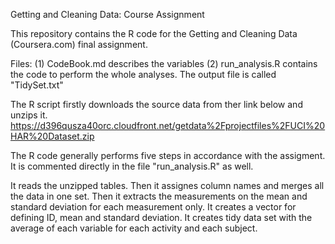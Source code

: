 Getting and Cleaning Data: Course Assignment

This repository contains the R code for the Getting and Cleaning Data (Coursera.com) final assignment.

Files:
(1) CodeBook.md describes the variables
(2) run_analysis.R contains the code to perform the whole analyses. The output file is called "TidySet.txt"

The R script firstly downloads the source data from ther link below and unzips it.
https://d396qusza40orc.cloudfront.net/getdata%2Fprojectfiles%2FUCI%20HAR%20Dataset.zip

The R code generally performs five steps in accordance with the assigment. It is commented directly in the file "run_analysis.R" as well.

It reads the unzipped tables.
Then it assignes column names and merges all the data in one set.
Then it extracts the measurements on the mean and standard deviation for each measurement only.
It creates a vector for defining ID, mean and standard deviation.
It creates tidy data set with the average of each variable for each activity and each subject.
